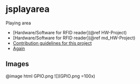 # jsplayarea
Playing area
* [Hardware/Software for RFID reader](@ref HW-Project)
* [Hardware/Software for RFID reader](@ref md_HW-Project)
* [Contribution guidelines for this project](dir/leveltwo.md)
* [Again](Main.md)

## Images

@image html GPIO.png
![](GPIO.png =100x)
